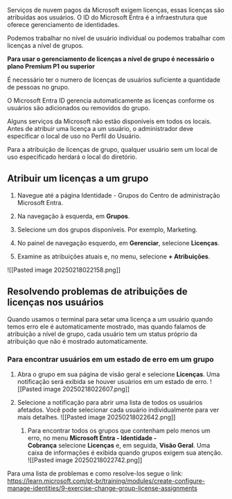 
Serviços de nuvem pagos da Microsoft exigem licenças, essas licenças são atribuídas aos usuários. O ID do Microsoft Entra é a infraestrutura que oferece gerenciamento de identidades.

Podemos trabalhar no nível de usuário individual ou podemos trabalhar com licenças a nível de grupos.


**Para usar o gerenciamento de licenças a nível de grupo é necessário o plano Premium P1 ou superior**

É necessário ter o numero de licenças de usuários suficiente a quantidade de pessoas no grupo.

O Microsoft Entra ID gerencia automaticamente as licenças conforme os usuários são adicionados ou removidos do grupo.

Alguns serviços da Microsoft não estão disponíveis em todos os locais. Antes de atribuir uma licença a um usuário, o administrador deve especificar o local de uso no Perfil do Usuário.

Para a atribuição de licenças de grupo, qualquer usuário sem um local de uso especificado herdará o local do diretório.

## Atribuir um licenças a um grupo 

1. Navegue até a página Identidade - Grupos do Centro de administração Microsoft Entra.
    
2. Na navegação à esquerda, em **Grupos**.
    
3. Selecione um dos grupos disponíveis. Por exemplo, Marketing.
    
4. No painel de navegação esquerdo, em **Gerenciar**, selecione **Licenças**.
    
5. Examine as atribuições atuais e, no menu, selecione **+ Atribuições**.

![[Pasted image 20250218022158.png]]


## Resolvendo problemas de atribuições de licenças nos usuários
Quando usamos o terminal para setar uma licença a um usuário quando temos erro ele é automaticamente mostrado, mas quando falamos de atribuição a nível de grupo, cada usuário tem um status próprio da atribuição que não é mostrado automaticamente.

### Para encontrar usuários em um estado de erro em um grupo

1. Abra o grupo em sua página de visão geral e selecione **Licenças**. Uma notificação será exibida se houver usuários em um estado de erro.
![[Pasted image 20250218022607.png]]

2. Selecione a notificação para abrir uma lista de todos os usuários afetados. Você pode selecionar cada usuário individualmente para ver mais detalhes.
![[Pasted image 20250218022642.png]]

   1. Para encontrar todos os grupos que contenham pelo menos um erro, no menu **Microsoft Entra - Identidade - Cobrança** selecione **Licenças** e, em seguida, **Visão Geral**. Uma caixa de informações é exibida quando grupos exigem sua atenção.
![[Pasted image 20250218022742.png]]

Para uma lista de problemas e como resolve-los segue o link: https://learn.microsoft.com/pt-br/training/modules/create-configure-manage-identities/9-exercise-change-group-license-assignments
